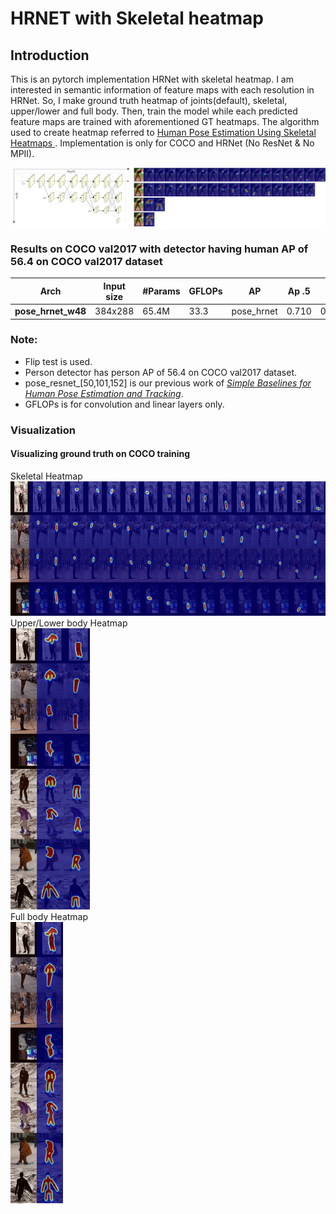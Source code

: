 # HRNET with Skeletal heatmap

## Introduction
This is an pytorch implementation HRNet with skeletal heatmap. I am interested in semantic information of feature maps with each resolution in HRNet. So, I make ground truth heatmap of joints(default), skeletal, upper/lower and full body. Then, train the model while each predicted feature maps are trained with aforementioned GT heatmaps. The algorithm used to create heatmap referred to [Human Pose Estimation Using Skeletal Heatmaps
](https://ieeexplore.ieee.org/document/9306241). Implementation is only for COCO and HRNet (No ResNet & No MPII).</br>

![Illustrating the architecture of the proposed HRNet](figures/hrnet_with_skeletal_heatmap.jpg.png)

### Results on COCO val2017 with detector having human AP of 56.4 on COCO val2017 dataset
| Arch               | Input size | #Params | GFLOPs |    AP | Ap .5 | AP .75 | AP (M) | AP (L) |    AR | AR .5 | AR .75 | AR (M) | AR (L) |
|--------------------|------------|---------|--------|-------|-------|--------|--------|--------|-------|-------|--------|--------|--------|
| **pose_hrnet_w48** |    384x288 | 65.4M   |   33.3 | pose_hrnet | 0.710 | 0.915 | 0.793 | 0.683 | 0.757 | 0.741 | 0.923 | 0.811 | 0.708 | 0.792 |

### Note:
- Flip test is used.
- Person detector has person AP of 56.4 on COCO val2017 dataset.
- pose_resnet_[50,101,152] is our previous work of [*Simple Baselines for Human Pose Estimation and Tracking*](http://openaccess.thecvf.com/content_ECCV_2018/html/Bin_Xiao_Simple_Baselines_for_ECCV_2018_paper.html).
- GFLOPs is for convolution and linear layers only.

### Visualization

#### Visualizing ground truth on COCO training
Skeletal Heatmap</br>
<img src="figures/example/2_skeletal.jpg" height="215"></br>
Upper/Lower body Heatmap</br>
<img src="figures/example/3_upper&lower.jpg" height="450"></br>
Full body Heatmap</br>
<img src="figures/example/4_full.jpg" height="450">